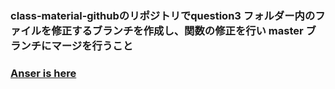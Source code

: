 ### class-material-githubのリポジトリでquestion3 フォルダー内のファイルを修正するブランチを作成し、関数の修正を行い master ブランチにマージを行うこと

### [Anser is here][1]

[1]: https://github.com/ryotogashi/class-material-github/blob/master/answers/answer3.md
